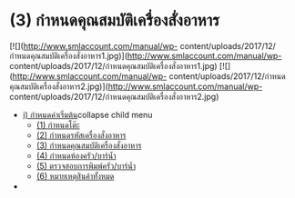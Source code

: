 # (3)    กำหนดคุณสมบัติเครื่องสั่งอาหาร

[![](http://www.smlaccount.com/manual/wp-
content/uploads/2017/12/กำหนดคุณสมบัติเครื่องสั่งอาหาร1.jpg)](http://www.smlaccount.com/manual/wp-
content/uploads/2017/12/กำหนดคุณสมบัติเครื่องสั่งอาหาร1.jpg)
[![](http://www.smlaccount.com/manual/wp-
content/uploads/2017/12/กำหนดคุณสมบัติเครื่องสั่งอาหาร2.jpg)](http://www.smlaccount.com/manual/wp-
content/uploads/2017/12/กำหนดคุณสมบัติเครื่องสั่งอาหาร2.jpg)

  * [i) กำหนดค่าเริ่มต้น](http://www.smlaccount.com/manual/?page_id=192)collapse child menu
    * [(1) กำหนดโต๊ะ](http://www.smlaccount.com/manual/?page_id=4182)
    * [(2) กำหนดรหัสเครื่องสั่งอาหาร](http://www.smlaccount.com/manual/?page_id=4190)
    * [(3) กำหนดคุณสมบัติเครื่องสั่งอาหาร](http://www.smlaccount.com/manual/?page_id=4194)
    * [(4) กำหนดห้องครัว/บาร์น้ำ](http://www.smlaccount.com/manual/?page_id=4198)
    * [(5) ตรวจสอบการพิมพ์ครัว/บาร์น้ำ](http://www.smlaccount.com/manual/?page_id=4202)
    * [(6) หมายเหตุสินค้าทั้งหมด](http://www.smlaccount.com/manual/?page_id=4206)
  * 

